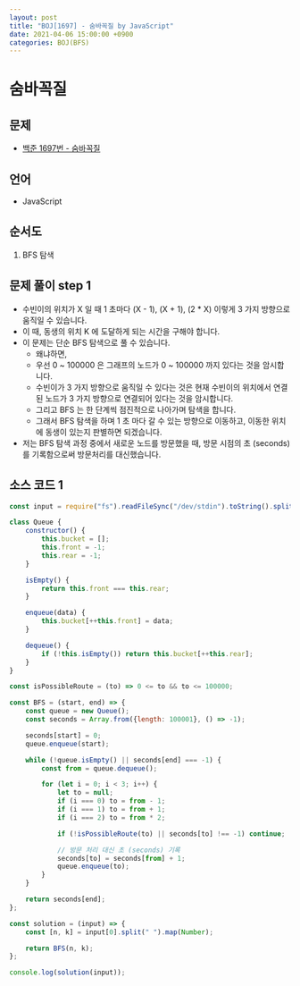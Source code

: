 ```yaml
---
layout: post
title: "BOJ[1697] - 숨바꼭질 by JavaScript"
date: 2021-04-06 15:00:00 +0900
categories: BOJ(BFS)
---
```


# 숨바꼭질

## 문제

- [백준 1697번 - 숨바꼭질](https://www.acmicpc.net/problem/1697)

## 언어

- JavaScript

## 순서도

1. BFS 탐색

## 문제 풀이 step 1

- 수빈이의 위치가 X 일 때 1 초마다 (X - 1), (X + 1), (2 \* X) 이렇게 3 가지 방향으로 움직일 수 있습니다.
- 이 때, 동생의 위치 K 에 도달하게 되는 시간을 구해야 합니다.
- 이 문제는 단순 BFS 탐색으로 풀 수 있습니다.
  - 왜냐하면,
  - 우선 0 ~ 100000 은 그래프의 노드가 0 ~ 100000 까지 있다는 것을 암시합니다.
  - 수빈이가 3 가지 방향으로 움직일 수 있다는 것은 현재 수빈이의 위치에서 연결된 노드가 3 가지 방향으로 연결되어 있다는 것을 암시합니다.
  - 그리고 BFS 는 한 단계씩 점진적으로 나아가며 탐색을 합니다.
  - 그래서 BFS 탐색을 하며 1 초 마다 갈 수 있는 방향으로 이동하고, 이동한 위치에 동생이 있는지 판별하면 되겠습니다.
- 저는 BFS 탐색 과정 중에서 새로운 노드를 방문했을 때, 방문 시점의 초 (seconds) 를 기록함으로써 방문처리를 대신했습니다.

## 소스 코드 1

```jsx
const input = require("fs").readFileSync("/dev/stdin").toString().split("\n");

class Queue {
	constructor() {
		this.bucket = [];
		this.front = -1;
		this.rear = -1;
	}

	isEmpty() {
		return this.front === this.rear;
	}

	enqueue(data) {
		this.bucket[++this.front] = data;
	}

	dequeue() {
		if (!this.isEmpty()) return this.bucket[++this.rear];
	}
}

const isPossibleRoute = (to) => 0 <= to && to <= 100000;

const BFS = (start, end) => {
	const queue = new Queue();
	const seconds = Array.from({length: 100001}, () => -1);

	seconds[start] = 0;
	queue.enqueue(start);

	while (!queue.isEmpty() || seconds[end] === -1) {
		const from = queue.dequeue();

		for (let i = 0; i < 3; i++) {
			let to = null;
			if (i === 0) to = from - 1;
			if (i === 1) to = from + 1;
			if (i === 2) to = from * 2;

			if (!isPossibleRoute(to) || seconds[to] !== -1) continue;

			// 방문 처리 대신 초 (seconds) 기록
			seconds[to] = seconds[from] + 1;
			queue.enqueue(to);
		}
	}

	return seconds[end];
};

const solution = (input) => {
	const [n, k] = input[0].split(" ").map(Number);

	return BFS(n, k);
};

console.log(solution(input));
```
